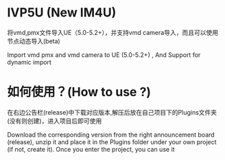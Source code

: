 # IVP5U (New IM4U)

将vmd,pmx文件导入UE（5.0-5.2+），并支持vmd camera导入，而且可以使用节点动态导入(beta)<br>

Import vmd pmx and vmd camera to UE (5.0-5.2+) , And Support for dynamic import<br>

# 如何使用？(How to use ?)

在右边公告栏(release)中下载对应版本,解压后放在自己项目下的Plugins文件夹(没有则创建)，进入项目后即可使用<br>

Download the corresponding version from the right announcement board (release), unzip it and place it in the Plugins folder under your own project (if not, create it). Once you enter the project, you can use it


 
 
